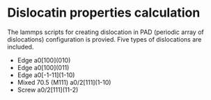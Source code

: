 # Dislocatin properties calculation

The lammps scripts for creating dislocation in PAD (periodic array of dislocations) configuration is provied. 
Five types of dislocations are included. 
- Edge a0\[100\](010)
- Edge a0\[100\](011)
- Edge a0\[-1-11\](1-10)
- Mixed 70.5 (M111) a0/2\[111\](1-10)
- Screw a0/2\[111\](11-2)
